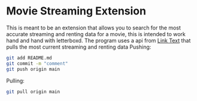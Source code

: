 # Movie Streaming Extension
This is meant to be an extension that allows you to search for the most accurate streaming and renting data for a movie, this is intended to work hand and hand with letterboxd. The program uses a api from [Link Text](https://rapidapi.com/hub) that pulls the most current streaming and renting data
Pushing: 
  ```sh
  git add README.md
  git commit -m "comment"
  git push origin main
  ```
Pulling:
  ```sh
  git pull origin main
